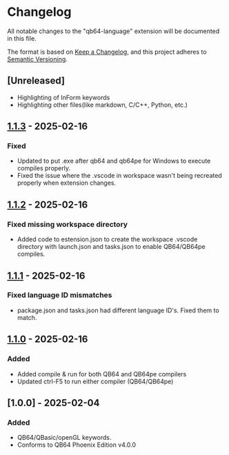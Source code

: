 # Changelog

All notable changes to the "qb64-language" extension will be documented in this file.

The format is based on [Keep a Changelog](https://keepachangelog.com/en/1.1.0/),
and this project adheres to [Semantic Versioning](https://semver.org/spec/v2.0.0.html).

## [Unreleased]

- Highlighting of InForm keywords
- Highlighting other files(like markdown, C/C++, Python, etc.)


## [1.1.3] - 2025-02-16

### Fixed
  - Updated to put .exe after qb64 and qb64pe for Windows to execute compiles properly.
  - Fixed the issue where the .vscode in workspace wasn't being recreated properly when extension changes.


## [1.1.2] - 2025-02-16

### Fixed missing workspace directory
  - Added code to estension.json to create the workspace .vscode directory with launch.json and tasks.json to enable QB64/QB64pe compiles.

## [1.1.1] - 2025-02-16

### Fixed language ID mismatches
  - package.json and tasks.json had different language ID's. Fixed them to match.


## [1.1.0] - 2025-02-16 

### Added
  - Added compile & run for both QB64 and QB64pe compilers
  - Updated ctrl-F5 to run either compiler (QB64/QB64pe)

## [1.0.0] - 2025-02-04

### Added
- QB64/QBasic/openGL keywords.
- Conforms to QB64 Phoenix Edition v4.0.0

[1.1.3]: https://github.com/GeorgeMcGinn/QB64-QB64pe-VSCode-Extension/pull/7
[1.1.2]: https://github.com/GeorgeMcGinn/QB64-QB64pe-VSCode-Extension/pull/5
[1.1.1]: https://github.com/GeorgeMcGinn/QB64-QB64pe-VSCode-Extension/pull/3
[1.1.0]: https://github.com/GeorgeMcGinn/QB64-QB64pe-VSCode-Extension/pull/2